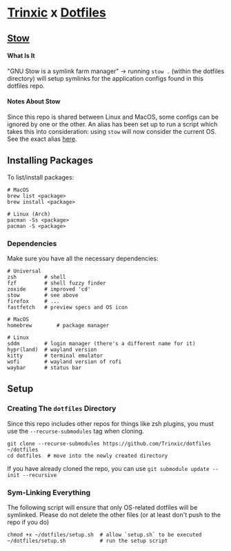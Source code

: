 # [Trinxic](https://github.com/Trinxic) x [Dotfiles](https://www.freecodecamp.org/news/dotfiles-what-is-a-dot-file-and-how-to-create-it-in-mac-and-linux/)

## [Stow](https://www.gnu.org/software/stow)

#### What Is It
"GNU Stow is a symlink farm manager" -> running `stow .` (within the dotfiles directory)
will setup symlinks for the application configs found in this dotfiles repo.

#### Notes About Stow
Since this repo is shared between Linux and MacOS, some configs can be ignored by one or the other.
An alias has been set up to run a script which takes this into consideration: using `stow` will now consider the current OS.
See the exact alias [here](https://github.com/Trinxic/dotfiles/.config/zsh/configs/zsh-aliases).

## Installing Packages
To list/install packages:
```
# MacOS
brew list <package>
brew install <package>

# Linux (Arch)
pacman -Ss <package>
pacman -S <package>
```

### Dependencies
Make sure you have all the necessary dependencies:
```
# Universal
zsh         # shell
fzf         # shell fuzzy finder
zoxide      # improved 'cd'
stow        # see above
firefox     # ...
fastfetch   # preview specs and OS icon

# MacOS
homebrew        # package manager

# Linux
sddm        # login manager (there's a different name for it)
hypr(land)  # wayland version
kitty       # terminal emulator
wofi        # wayland version of rofi
waybar      # status bar
```

## Setup
### Creating The `dotfiles` Directory
Since this repo includes other repos for things like zsh plugins, you must
use the `--recurse-submodules` tag when cloning.
```
git clone --recurse-submodules https://github.com/Trinxic/dotfiles ~/dotfiles
cd dotfiles  # move into the newly created directory
```
If you have already cloned the repo, you can use
`git submodule update --init --recursive`

### Sym-Linking Everything
The following script will ensure that only OS-related dotfiles will be symlinked.
Please do not delete the other files (or at least don't push to the repo if you do)
```
chmod +x ~/dotfiles/setup.sh  # allow `setup.sh` to be executed
~/dotfiles/setup.sh           # run the setup script
```
